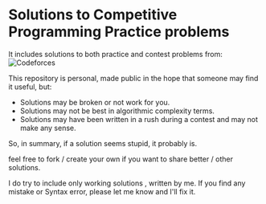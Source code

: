 
# Solutions to Competitive Programming Practice  problems

It includes solutions to both practice and contest problems from:
![Codeforces](https://img.shields.io/badge/Codeforces-445f9d?style=for-the-badge&logo=Codeforces&logoColor=white)

This repository is personal, made public in the hope that someone may find it useful, but:
- Solutions may be broken or not work for you.
- Solutions may not be best in algorithmic complexity terms.
- Solutions may have been written in a rush during a contest and may not make any sense.

So, in summary, if a solution seems stupid, it probably is.

feel free to fork / create your own if you want to share better / other solutions.

I do try to include only working solutions , written by me.
If you find any mistake or Syntax error,
please let me know and I'll fix it.


